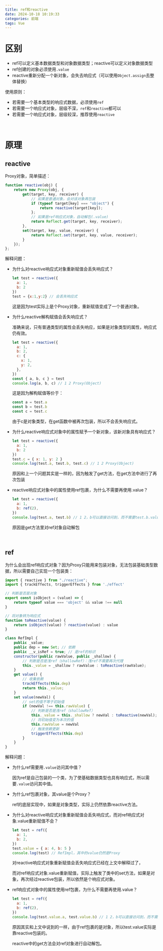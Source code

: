 ```yaml
---
title: ref和reactive
date: 2024-10-18 10:19:33
categories: 前端
tags: Vue
---
```


# 区别

* ref可以定义基本数据类型和对象数据类型；reactive可以定义对象数据类型
* ref创建的对象必须使用`.value`
* reactive重新分配一个新对象，会失去响应式（可以使用`Object.assign`去整体替换）

使用原则：

* 若需要一个基本类型的响应式数据，必须使用`ref`
* 若需要一个响应式对象，层级不深，`ref`和`reactive`都可以
* 若需要一个响应式对象，层级较深，推荐使用`reactive`

<br />

# 原理

## reactive

Proxy对象，简单描述：

```js
function reactive(obj) {
    return new Proxy(obj, {
        get(target, key, receiver) {
            // 如果是普通对象，会对该对象再包装
            if (typeof target[key] === "object") {
                return reactive(target[key]);
            };
            // 如果是ref响应式对象，自动解包(.value)
            return Reflect.get(target, key, receiver);
        },
        set(target, key, value, receiver) {
            return Reflect.set(target, key, value, receiver);
        }
    });
};
```

解释问题：

* 为什么对reactive响应式对象重新赋值会丢失响应式？

  ```js
  let test = reactive({
    a: 1,
    b: 2
  })
  test = {x:1,y:2} // 会丢失响应式
  ```

  这是因为test实际上是个Proxy对象，重新赋值变成了一个普通对象。

* 为什么reactive解构赋值会丢失响应式？

  准确来说，只有普通类型的属性会丢失响应，如果是对象类型的属性，响应式仍有效。

  ```js
  let test = reactive({
    a: 1,
    b: 2,
    c: {
      x: 1,
      y: 2,
    },
  })
  const { a, b, c } = test
  console.log(a, b, c) // 1 2 Proxy(Object)
  ```

  这是因为解构赋值等价于：

  ```js
  const a = test.a
  const b = test.b
  const c = test.c
  ```

  由于c是对象类型，在get函数中被再次包装，所以不会丢失响应式。

* 为什么reactive响应式对象中的属性赋予一个新对象，该新对象具有响应式？

  ```js
  let test = reactive({
    a: 1,
    b: 2
  })
  test.c = { x: 1, y: 2 }
  console.log(test.a, test.b, test.c) // 1 2 Proxy(Object)
  ```

  原因和上一个问题其实是一样的，因为触发了get方法，在get方法中进行了再次包装

* reactive响应式对象中的属性使用ref包裹，为什么不需要再使用.value？

  ```js
  let test = reactive({
    a: 1,
    b: ref(2),
  })
  console.log(test.a, test.b) // 1 2，b可以直接访问到，而不需要test.b.value
  ```

  原因是get方法里对ref对象自动解包

<br/>

## ref

为什么会出现ref响应式对象？因为Proxy只能用来包装对象，无法包装基础类型数据，所以需要自己实现一个包装类：

```js
import { reactive } from "./reactive";
import { trackEffects, triggerEffects } from './effect'

// 判断是否是对象
export const isObject = (value) => {
    return typeof value === 'object' && value !== null
}

// 将对象转为响应式
function toReactive(value) {
    return isObject(value) ? reactive(value) : value
}

class RefImpl {
    public _value;
    public dep = new Set; // 依赖
    public __v_isRef = true; // 是ref的标识
    constructor(public rawValue, public _shallow) {
        // 判断是否是浅ref（shallowRef）：浅ref不需要再次代理
        this._value = _shallow ? rawValue : toReactive(rawValue);
    }
    get value() {
        // 收集依赖
        trackEffects(this.dep)
        return this._value;
    }
    set value(newVal) {
        // set的值不等于初始值
        if (newVal !== this.rawValue) {
            // 判断是否是浅ref（shallowRef）
            this._value = this._shallow ? newVal : toReactive(newVal);
            // 将初始值变为本次的值
            this.rawValue = newVal
            // 触发依赖更新
            triggerEffects(this.dep)
        }
    }
}
```

解释问题：

* 为什么ref需要用`.value`访问其中值？

  因为ref是自己包装的一个类，为了使基础数据类型也具有响应式，所以需要`.value`访问其中值。

* 为什么ref包裹对象，其value是个Proxy？

  ref的底层实现中，如果是对象类型，实际上仍然依靠reactive方法。

* 为什么对reactive响应式对象重新赋值会丢失响应式，而对ref响应式对象.value重新赋值不会？

  ```js
  let test = ref({
    a: 1,
    b: 2,
  })
  test.value = { a: 4, b: 5 }
  console.log(test) // RefImpl，其中的value仍然是Proxy
  ```

  对reactive响应式对象重新赋值会丢失响应式已经在上文中解释过了，

  而对ref响应式对象.value重新赋值，实际上触发了类中的set方法，如果是对象，再次经过reactive包装，所以依然是个响应式对象。

* ref响应式对象中的属性使用ref包裹，为什么不需要再使用.value？

  ```js
  let test = ref({
    a: 1,
    b: ref(2),
  })
  console.log(test.value.a, test.value.b) // 1 2，b可以直接访问到，而不需要test.value.b.value
  ```

  原因其实和上文中说到的一样，由于ref包裹的是对象，所以test.value实际是靠reactive包装的。

  reactive中的get方法会对ref对象进行自动解包。

